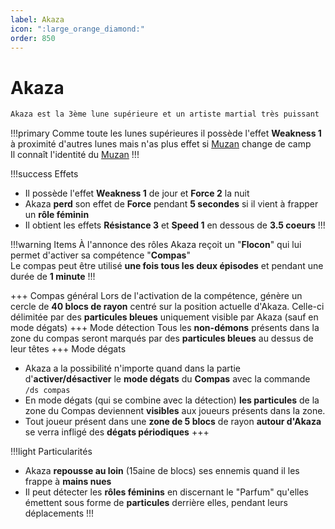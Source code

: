 ```yaml
---
label: Akaza
icon: ":large_orange_diamond:"
order: 850
---
```


# Akaza

```txt
Akaza est la 3ème lune supérieure et un artiste martial très puissant
```

!!!primary
Comme toute les lunes supérieures il possède l'effet **Weakness 1** à proximité d'autres lunes mais n'as plus effet si [Muzan](./muzan) change de camp <br>
Il connaît l'identité du [Muzan](./muzan)
!!!

!!!success Effets
- Il possède l'effet **Weakness 1** de jour et **Force 2** la nuit
- Akaza **perd** son effet de **Force** pendant **5 secondes** si il vient à frapper un **rôle féminin**
- Il obtient les effets **Résistance 3** et **Speed 1** en dessous de **3.5 coeurs**
!!!

!!!warning Items
À l'annonce des rôles Akaza reçoit un "**Flocon**" qui lui permet d'activer sa compétence "**Compas**" <br>
Le compas peut être utilisé **une fois tous les deux épisodes** et pendant une durée de **1 minute**
!!!

+++ Compas général
Lors de l'activation de la compétence, génère un cercle de **40 blocs de rayon** centré sur la position actuelle d'Akaza. Celle-ci délimitée par des **particules bleues** uniquement visible par Akaza (sauf en mode dégats)
+++ Mode détection 
Tous les **non-démons** présents dans la zone du compas seront marqués par des **particules bleues** au dessus de leur têtes
+++ Mode dégats
- Akaza a la possibilité n'importe quand dans la partie d'**activer/désactiver** le **mode dégats** du **Compas** avec la commande ```/ds compas```
- En mode dégats (qui se combine avec la détection) **les particules** de la zone du Compas deviennent **visibles** aux joueurs présents dans la zone.
- Tout joueur présent dans une **zone de 5 blocs** de rayon **autour d'Akaza** se verra infligé des **dégats périodiques**
+++

!!!light Particularités
- Akaza **repousse au loin** (15aine de blocs) ses ennemis quand il les frappe à **mains nues**
- Il peut détecter les **rôles féminins** en discernant le "Parfum" qu'elles émettent sous forme de **particules** derrière elles, pendant leurs déplacements
!!!


